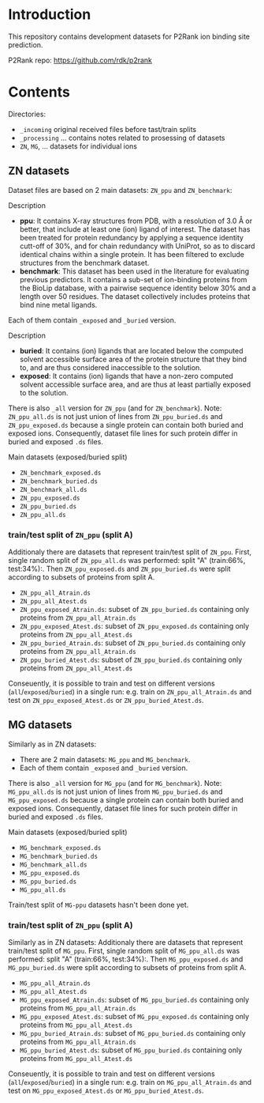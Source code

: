 # Introduction

This repository contains development datasets for P2Rank ion binding site prediction.

P2Rank repo: https://github.com/rdk/p2rank

# Contents

Directories:
* `_incoming`  original received files before tast/train splits
* `_processing` ... contains notes related to prosessing of datasets
* `ZN`, `MG`, ... datasets for individual ions


## ZN datasets

Dataset files are based on 2 main datasets: `ZN_ppu` and `ZN_benchmark`:

Description
* **ppu**: It contains X-ray structures from PDB, with a resolution of 3.0 Å or better, that include at least one (ion) ligand of interest. The dataset has been treated for protein redundancy by applying a sequence identity cutt-off of 30%, and for chain redundancy with UniProt, so as to discard identical chains within a single protein. It has been filtered to exclude structures from the benchmark dataset.
* **benchmark**: This dataset has been used in the literature for evaluating previous predictors. It contains a sub-set of ion-binding proteins from the BioLip database, with a pairwise sequence identity below 30% and a length over 50 residues. The dataset collectively includes proteins that bind nine metal ligands.

Each of them contain `_exposed` and `_buried` version.

Description
* **buried**: It contains (ion) ligands that are located below the computed solvent accessible surface area of the protein structure that they bind to, and are thus considered inaccessible to the solution.
* **exposed**: It contains (ion) ligands that have a non-zero computed solvent accessible surface area, and are thus at least partially exposed to the solution.

There is also `_all` version for `ZN_ppu` (and for `ZN_benchmark`).
Note: `ZN_ppu_all.ds` is not just union of lines from `ZN_ppu_buried.ds` and `ZN_ppu_exposed.ds` because a single protein can contain both buried and exposed ions.
Consequently, dataset file lines for such protein differ in buried and exposed `.ds` files.

Main datasets (exposed/buried split)
* `ZN_benchmark_exposed.ds`
* `ZN_benchmark_buried.ds`
* `ZN_benchmark_all.ds`
* `ZN_ppu_exposed.ds`
* `ZN_ppu_buried.ds`
* `ZN_ppu_all.ds`


### train/test split of `ZN_ppu` (split A)

Additionaly there are datasets that represent train/test split of `ZN_ppu`.
First, single random split of `ZN_ppu_all.ds` was performed: split "A" (train:66%, test:34%):.
Then `ZN_ppu_exposed.ds` and `ZN_ppu_buried.ds` were split according to subsets of proteins from split A.

* `ZN_ppu_all_Atrain.ds`
* `ZN_ppu_all_Atest.ds`
* `ZN_ppu_exposed_Atrain.ds`: subset of `ZN_ppu_buried.ds` containing only proteins from `ZN_ppu_all_Atrain.ds`
* `ZN_ppu_exposed_Atest.ds`: subset of `ZN_ppu_exposed.ds` containing only proteins from `ZN_ppu_all_Atest.ds` 
* `ZN_ppu_buried_Atrain.ds`: subset of `ZN_ppu_buried.ds` containing only proteins from `ZN_ppu_all_Atrain.ds`
* `ZN_ppu_buried_Atest.ds`: subset of `ZN_ppu_buried.ds` containing only proteins from `ZN_ppu_all_Atest.ds` 

Conseuently, it is possible to train and test on different versions (`all`/`exposed`/`buried`) in a single run:
e.g. train on `ZN_ppu_all_Atrain.ds` and test on `ZN_ppu_exposed_Atest.ds` or `ZN_ppu_buried_Atest.ds`.


## MG datasets

Similarly as in ZN datasets:
* There are 2 main datasets: `MG_ppu` and `MG_benchmark`.
* Each of them contain `_exposed` and `_buried` version.

There is also `_all` version for `MG_ppu` (and for `MG_benchmark`).
Note: `MG_ppu_all.ds` is not just union of lines from `MG_ppu_buried.ds` and `MG_ppu_exposed.ds` because a single protein can contain both buried and exposed ions.
Consequently, dataset file lines for such protein differ in buried and exposed `.ds` files.

Main datasets (exposed/buried split)
* `MG_benchmark_exposed.ds`
* `MG_benchmark_buried.ds`
* `MG_benchmark_all.ds`
* `MG_ppu_exposed.ds`
* `MG_ppu_buried.ds`
* `MG_ppu_all.ds`

Train/test split of `MG-ppu` datasets hasn't been done yet.

### train/test split of `ZN_ppu` (split A)

Similarly as in ZN datasets: Additionaly there are datasets that represent train/test split of `MG_ppu`.
First, single random split of `MG_ppu_all.ds` was performed: split "A" (train:66%, test:34%):.
Then `MG_ppu_exposed.ds` and `MG_ppu_buried.ds` were split according to subsets of proteins from split A.

* `MG_ppu_all_Atrain.ds`
* `MG_ppu_all_Atest.ds`
* `MG_ppu_exposed_Atrain.ds`: subset of `MG_ppu_buried.ds` containing only proteins from `MG_ppu_all_Atrain.ds`
* `MG_ppu_exposed_Atest.ds`: subset of `MG_ppu_exposed.ds` containing only proteins from `MG_ppu_all_Atest.ds` 
* `MG_ppu_buried_Atrain.ds`: subset of `MG_ppu_buried.ds` containing only proteins from `MG_ppu_all_Atrain.ds`
* `MG_ppu_buried_Atest.ds`: subset of `MG_ppu_buried.ds` containing only proteins from `MG_ppu_all_Atest.ds` 

Conseuently, it is possible to train and test on different versions (`all`/`exposed`/`buried`) in a single run:
e.g. train on `MG_ppu_all_Atrain.ds` and test on `MG_ppu_exposed_Atest.ds` or `MG_ppu_buried_Atest.ds`.